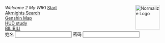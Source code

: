 <!DOCTYPE html> 
<html>
<head>
	<title>首页</title>
	<meta charset='utf-8'>
  <a href="C:\Users\lenovo\Desktop\Personal Page\normalize\normalize.css"><img
  src="https://necolas.github.io/normalize.css/logo.svg" alt="Normalize Logo"
  width="80" height="80" align="right"></a>
  <style type="normalize\normalize.css">
    
  </style>
</head>
<i class="web-font">Welcome 2 My WIKI</i>

<body>
<body background="images\index.jpg">
<a href="Page2.html">Start<br></a>
<a href="https://www.diopoo.com/ark/">Akrnights Search<br></a>
<a href="https://cloud.topgamers.cn/activity/yuanshen/share.html">Genshin Map<br></a>
<a href="https://cas.hdu.edu.cn/">HUD study<br></a>
<a href="https://www.bilibili.com/">BILIBILI<br><a>
<div id="page">
<label for="login_name">姓名 </label>
<input type="text" name="login_name" id="login_name">
<label for="login_password">密码 </label>
<input type="text" name="login_password" id="login_password">
</div>	
</body>
</html>
